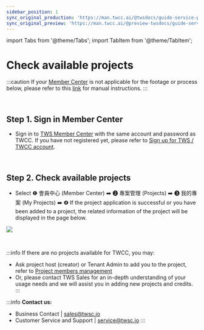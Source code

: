 ```yaml
---
sidebar_position: 1
sync_original_production: 'https://man.twcc.ai/@twsdocs/guide-service-project-availability-en' 
sync_original_preview: 'https://man.twcc.ai/@preview-twsdocs/guide-service-project-availability-en' 
---
```


import Tabs from '@theme/Tabs';
import TabItem from '@theme/TabItem';


# Check available projects

:::caution
If your <ins>Member Center<i class="fa fa-question-circle fa-question-circle-for-service" aria-hidden="true"></i></ins> is not applicable for the footage or process below, please refer to this <i class="fa fa-sign-out" aria-hidden="true"></i> <ins>link</ins> for manual instructions.
:::

<br/>


## Step 1. Sign in Member Center 

- Sign in to [TWS Member Center](https://member.twcc.ai/) with the same account and password as TWCC. If you have not registered yet, please refer to [Sign up for TWS / TWCC account](https://man.twcc.vip/en/docs/member/user-guides/member-key-quota/sign-up-for-twcc/).

<br/>

## Step 2. Check available projects
- Select <span>&#10102;</span> 會員中心 (Member Center) :arrow_right: <span>&#10103;</span> 專案管理 (Projects) :arrow_right: <span>&#10104;</span> 我的專案 (My Projects) :arrow_right: <span>&#10105;</span> If the project application is successful or you have been added to a project, the related information of the project will be displayed in the page below.

![](https://cos.twcc.ai/SYS-MANUAL/uploads/upload_16bca2548cf85d48b7b216907a897037.png)

<br/>

:::info
If there are no projects available for TWCC, you may:
- Ask project host (creator) or Tenant Admin to add you to the project, refer to [<ins>Project members management</ins>](https://man.twcc.ai/@twccdocs/guide-service-manage-project-team-en) 
- Or, please contact TWS Sales for an in-depth understanding of your usage needs and we will assist you in adding new projects and credits.
:::

:::info
**Contact us:**
- Business Contact | <ins><a href = "mailto: sales@twsc.io">sales@twsc.io</a></ins>
- Customer Service and Support | <ins><a href = "mailto: sales@twsc.io">service@twsc.io</a></ins>
:::